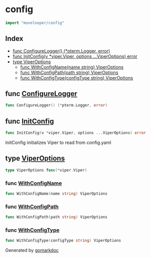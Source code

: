 <!-- gomarkdoc:embed:start -->

<!-- Code generated by gomarkdoc. DO NOT EDIT -->

# config

```go
import "movelooper/config"
```

## Index

- [func ConfigureLogger\(\) \(\*pterm.Logger, error\)](<#ConfigureLogger>)
- [func InitConfig\(v \*viper.Viper, options ...ViperOptions\) error](<#InitConfig>)
- [type ViperOptions](<#ViperOptions>)
  - [func WithConfigName\(name string\) ViperOptions](<#WithConfigName>)
  - [func WithConfigPath\(path string\) ViperOptions](<#WithConfigPath>)
  - [func WithConfigType\(configType string\) ViperOptions](<#WithConfigType>)


<a name="ConfigureLogger"></a>
## func [ConfigureLogger](<https://github.com/lucasassuncao/movelooper/blob/main/config/logging.go#L12>)

```go
func ConfigureLogger() (*pterm.Logger, error)
```



<a name="InitConfig"></a>
## func [InitConfig](<https://github.com/lucasassuncao/movelooper/blob/main/config/config.go#L12>)

```go
func InitConfig(v *viper.Viper, options ...ViperOptions) error
```

InitConfig initializes Viper to read from config.yaml

<a name="ViperOptions"></a>
## type [ViperOptions](<https://github.com/lucasassuncao/movelooper/blob/main/config/config.go#L9>)



```go
type ViperOptions func(*viper.Viper)
```

<a name="WithConfigName"></a>
### func [WithConfigName](<https://github.com/lucasassuncao/movelooper/blob/main/config/config.go#L27>)

```go
func WithConfigName(name string) ViperOptions
```



<a name="WithConfigPath"></a>
### func [WithConfigPath](<https://github.com/lucasassuncao/movelooper/blob/main/config/config.go#L39>)

```go
func WithConfigPath(path string) ViperOptions
```



<a name="WithConfigType"></a>
### func [WithConfigType](<https://github.com/lucasassuncao/movelooper/blob/main/config/config.go#L33>)

```go
func WithConfigType(configType string) ViperOptions
```



Generated by [gomarkdoc](<https://github.com/princjef/gomarkdoc>)


<!-- gomarkdoc:embed:end -->